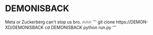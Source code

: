 # DEMONISBACK
Meta or Zuckerberg can't stop us bro. 🔥🔥🔥
'''
git clone https://DEMON-XD/DEMONISBACK
cd DEMONISBACK
python run.py
'''
